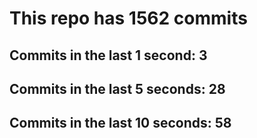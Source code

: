 # This repo has 1562 commits

## Commits in the last 1 second: 3
## Commits in the last 5 seconds: 28
## Commits in the last 10 seconds: 58
